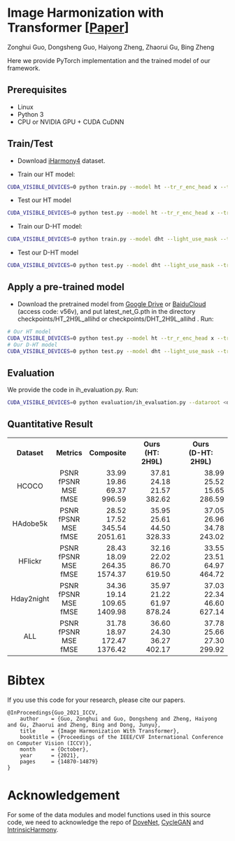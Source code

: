 <base target="_blank"/>


# Image Harmonization with Transformer **[[Paper](https://openaccess.thecvf.com/content/ICCV2021/papers/Guo_Image_Harmonization_With_Transformer_ICCV_2021_paper.pdf)]**<br>
Zonghui Guo, Dongsheng Guo, Haiyong Zheng, Zhaorui Gu, Bing Zheng<br>


Here we provide PyTorch implementation and the trained model of our framework.

## Prerequisites

- Linux
- Python 3
- CPU or NVIDIA GPU + CUDA CuDNN

## Train/Test
- Download [iHarmony4](https://github.com/bcmi/Image-Harmonization-Dataset-iHarmony4) dataset.

- Train our HT model:
```bash
CUDA_VISIBLE_DEVICES=0 python train.py --model ht --tr_r_enc_head x --tr_r_enc_layers x --name HT_2H9L_allihd --dataset_root <dataset_dir> --dataset_name IHD --batch_size xx --init_port xxxx
```
- Test our HT model
```bash
CUDA_VISIBLE_DEVICES=0 python test.py --model ht --tr_r_enc_head x --tr_r_enc_layers x --name HT_2H9L_allihd --dataset_root <dataset_dir> --dataset_name IHD --batch_size xx --init_port xxxx
```

- Train our D-HT model:
```bash
CUDA_VISIBLE_DEVICES=0 python train.py --model dht --light_use_mask --tr_r_enc_head 2 --tr_r_enc_layers 9  --tr_i_dec_head 2 --tr_i_dec_layers 9 --tr_l_enc_head 2 --tr_l_enc_layers 9 --tr_l_dec_head 2 --tr_l_dec_layers 9 --name DHT_2H9L_allihd --dataset_root <dataset_dir> --dataset_name IHD --batch_size xx --init_port xxxx
```
- Test our D-HT model
```bash
CUDA_VISIBLE_DEVICES=0 python test.py --model dht --light_use_mask --tr_r_enc_head 2 --tr_r_enc_layers 9  --tr_i_dec_head 2 --tr_i_dec_layers 9 --tr_l_enc_head 2 --tr_l_enc_layers 9 --tr_l_dec_head 2 --tr_l_dec_layers 9 --name DHT_2H9L_allihd --dataset_root <dataset_dir> --dataset_name IHD --batch_size xx --init_port xxxx
```

## Apply a pre-trained model
- Download the pretrained model from [Google Drive](https://drive.google.com/file/d/1rJhObsXP_cQVE4XOPWBzwT6nh1gnMDrR/view?usp=sharing) or [BaiduCloud](https://pan.baidu.com/s/130FikTVedUP_Eu0pYiMc3w) (access code: v56v), and put latest_net_G.pth in the directory checkpoints/HT_2H9L_allihd or checkpoints/DHT_2H9L_allihd . Run:
```bash
# Our HT model
CUDA_VISIBLE_DEVICES=0 python test.py --model ht --tr_r_enc_head x --tr_r_enc_layers x --name HT_2H9L_allihd --dataset_root <dataset_dir> --dataset_name IHD --batch_size xx --init_port xxxx
# Our D-HT model
CUDA_VISIBLE_DEVICES=0 python test.py --model dht --light_use_mask --tr_r_enc_head 2 --tr_r_enc_layers 9  --tr_i_dec_head 2 --tr_i_dec_layers 9 --tr_l_enc_head 2 --tr_l_enc_layers 9 --tr_l_dec_head 2 --tr_l_dec_layers 9 --name DHT_2H9L_allihd --dataset_root <dataset_dir> --dataset_name IHD --batch_size xx --init_port xxxx
```
## Evaluation
We provide the code in ih_evaluation.py. Run:
```bash
CUDA_VISIBLE_DEVICES=0 python evaluation/ih_evaluation.py --dataroot <dataset_dir> --result_root  results/experiment/test_latest/images/ --evaluation_type our --dataset_name ALL
```
## Quantitative Result

<table class="tg">
  <tr>
    <th class="tg-0pky" align="center">Dataset</th>
    <th class="tg-0pky" align="center">Metrics</th>
    <th class="tg-0pky" align="center">Composite</th>
    <th class="tg-0pky" align="center">Ours<br>(HT: 2H9L)</th>
    <th class="tg-0pky" align="center">Ours<br>(D-HT: 2H9L)</th>
  </tr>
  <tr>
    <td class="tg-0pky" align="center">HCOCO</td>
    <td class="tg-0pky" align="center">
        PSNR</br>
        fPSNR</br>
        MSE</br>
        fMSE
    </td>
    <td class="tg-0pky" align="right">
        33.99</br>
        19.86</br>
        69.37</br>
        996.59
    </td>
    <td class="tg-0pky" align="right">
        37.81</br>
        24.18</br>
        21.57</br>
        382.62
    </td>
    <td class="tg-0pky" align="right">
        38.99</br>
        25.52</br>
        15.65</br>
        286.59
    </td>
  </tr>
  <tr>
    <td class="tg-0pky" align="center">HAdobe5k</td>
    <td class="tg-0pky" align="center">
        PSNR</br>
        fPSNR</br>
        MSE</br>
        fMSE
    </td>
    <td class="tg-0pky" align="right">
        28.52</br>
        17.52</br>
        345.54</br>
        2051.61
    </td>
    <td class="tg-0pky" align="right">
        35.95</br>
        25.61</br>
        44.50</br>
        328.33
    </td>
    <td class="tg-0pky" align="right">
        37.05</br>
        26.96</br>
        34.78</br>
        243.02
    </td>
  </tr>
  <tr>
    <td class="tg-0pky" align="center">HFlickr</td>
    <td class="tg-0pky" align="center">
        PSNR</br>
        fPSNR</br>
        MSE</br>
        fMSE
    </td>
    <td class="tg-0pky" align="right">
        28.43</br>
        18.09</br>
        264.35</br>
        1574.37
    </td>
    <td class="tg-0pky" align="right">
        32.16</br>
        22.02</br>
        86.70</br>
        619.50
    </td>
    <td class="tg-0pky" align="right">
        33.55</br>
        23.51</br>
        64.97</br>
        464.72
    </td>
  </tr>
  <tr>
    <td class="tg-0pky" align="center">Hday2night</td>
    <td class="tg-0pky" align="center">
        PSNR</br>
        fPSNR</br>
        MSE</br>
        fMSE
    </td>
    <td class="tg-0pky" align="right">
        34.36</br>
        19.14</br>
        109.65</br>
        1409.98
    </td>
    <td class="tg-0pky" align="right">
        35.97</br>
        21.22</br>
        61.97</br>
        878.24
    </td>
    <td class="tg-0pky" align="right">
        37.03</br>
        22.34</br>
        46.60</br>
        627.14
    </td>
  </tr>
  
  <tr>
    <td class="tg-0pky" align="center">ALL</td>
    <td class="tg-0pky" align="center">
        PSNR</br>
        fPSNR</br>
        MSE</br>
        fMSE
    </td>
    <td class="tg-0pky" align="right">
        31.78</br>
        18.97</br>
        172.47</br>
        1376.42
    </td>
    <td class="tg-0pky" align="right">
        36.60</br>
        24.30</br>
        36.27</br>
        402.17
    </td>
    <td class="tg-0pky" align="right">
        37.78</br>
        25.66</br>
        27.30</br>
        299.92
    </td>
  </tr>

</table>


# Bibtex
If you use this code for your research, please cite our papers.


```
@InProceedings{Guo_2021_ICCV,
    author    = {Guo, Zonghui and Guo, Dongsheng and Zheng, Haiyong and Gu, Zhaorui and Zheng, Bing and Dong, Junyu},
    title     = {Image Harmonization With Transformer},
    booktitle = {Proceedings of the IEEE/CVF International Conference on Computer Vision (ICCV)},
    month     = {October},
    year      = {2021},
    pages     = {14870-14879}
}
```

# Acknowledgement
For some of the data modules and model functions used in this source code, we need to acknowledge the repo of [DoveNet](https://github.com/bcmi/Image-Harmonization-Dataset-iHarmony4/tree/master/DoveNet), [CycleGAN](https://github.com/junyanz/pytorch-CycleGAN-and-pix2pix) and [IntrinsicHarmony](https://github.com/zhenglab/IntrinsicHarmony). 
